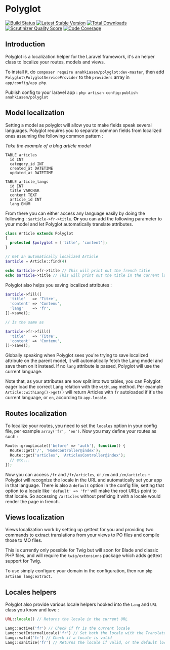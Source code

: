 # Polyglot

[![Build Status](https://travis-ci.org/Anahkiasen/polyglot.png?branch=master)](https://travis-ci.org/Anahkiasen/polyglot)
[![Latest Stable Version](https://poser.pugx.org/anahkiasen/polyglot/v/stable.png)](https://packagist.org/packages/anahkiasen/polyglot)
[![Total Downloads](https://poser.pugx.org/anahkiasen/polyglot/downloads.png)](https://packagist.org/packages/anahkiasen/polyglot)
[![Scrutinizer Quality Score](https://scrutinizer-ci.com/g/Anahkiasen/polyglot/badges/quality-score.png?s=20d9a4be6695b7677c427eab73151c1a9d803044)](https://scrutinizer-ci.com/g/Anahkiasen/polyglot/)
[![Code Coverage](https://scrutinizer-ci.com/g/Anahkiasen/polyglot/badges/coverage.png?s=f6e022cbcf1a51f82b5d9e6fb30bd1643fc70e76)](https://scrutinizer-ci.com/g/Anahkiasen/polyglot/)

## Introduction

Polyglot is a localization helper for the Laravel framework, it's an helper class to localize your routes, models and views.

To install it, do `composer require anahkiasen/polyglot:dev-master`, then add `Polyglot\PolyglotServiceProvider` to the `providers` array in `app/config/app.php`.

Publish config to your laravel app : `php artisan config:publish anahkiasen/polyglot`

## Model localization

Setting a model as polyglot will allow you to make fields speak several languages. Polyglot requires you to separate common fields from localized ones assuming the following common pattern :

*Take the example of a blog article model*

    TABLE articles
      id INT
      category_id INT
      created_at DATETIME
      updated_at DATETIME

    TABLE article_langs
      id INT
      title VARCHAR
      content TEXT
      article_id INT
      lang ENUM

From there you can either access any language easily by doing the following : `$article->fr->title`.
**Or** you can add the following parameter to your model and let Polyglot automatically translate attributes.

```php
class Article extends Polyglot
{
  protected $polyglot = ['title', 'content'];
}

// Get an automatically localized Article
$article = Article::find(4)

echo $article->fr->title // This will print out the french title
echo $article->title // This will print out the title in the current language
```

Polyglot also helps you saving localized attributes :

```php
$article->fill([
  'title'   => 'Titre',
  'content' => 'Contenu',
  'lang'    => 'fr',
])->save();

// Is the same as

$article->fr->fill([
  'title'   => 'Titre',
  'content' => 'Contenu',
])->save();
```

Globally speaking when Polyglot sees you're trying to save localized attribute on the parent model, it will automatically fetch the Lang model and save them on it instead.
If no `lang` attribute is passed, Polyglot will use the current language.

Note that, as your attributes are now split into two tables, you can Polyglot eager load the correct Lang relation with the `withLang` method.
Per example `Article::withLang()->get()` will return Articles with `fr` autoloaded if it's the current language, or `en`, according to `app.locale`.

## Routes localization

To localize your routes, you need to set the `locales` option in your config file, per example `array('fr', 'en')`. Now you may define your routes as such :

```php
Route::groupLocale(['before' => 'auth'], function() {
  Route::get('/', 'HomeController@index');
  Route::get('articles', 'ArticlesController@index');
  // etc...
});
```

Now you can access `/fr` and `/fr/articles`, or `/en` and `/en/articles` – Polyglot will recognize the locale in the URL and automatically set your app in that language.
There is also a `default` option in the config file, setting that option to a locale like `'default' => 'fr'` will make the root URLs point to that locale. So accessing `/articles` without prefixing it with a locale would render the page in french.

## Views localization

Views localization work by setting up gettext for you and providing two commands to extract translations from your views to PO files and compile those to MO files.

This is currently only possible for Twig but will soon for Blade and classic PHP files, and will require the `twig/extensions` package which adds gettext support for Twig.

To use simply configure your domain in the configuration, then run `php artisan lang:extract`.

## Locales helpers

Polyglot also provide various locale helpers hooked into the `Lang` and `URL` class you know and love :

```php
URL::locale() // Returns the locale in the current URL

Lang::active('fr') // Check if fr is the current locale
Lang::setInternalLocale('fr') // Set both the locale with the Translator class and setlocale method
Lang::valid('fr') // Check if a locale is valid
Lang::sanitize('fr') // Returns the locale if valid, or the default locale if not
```
